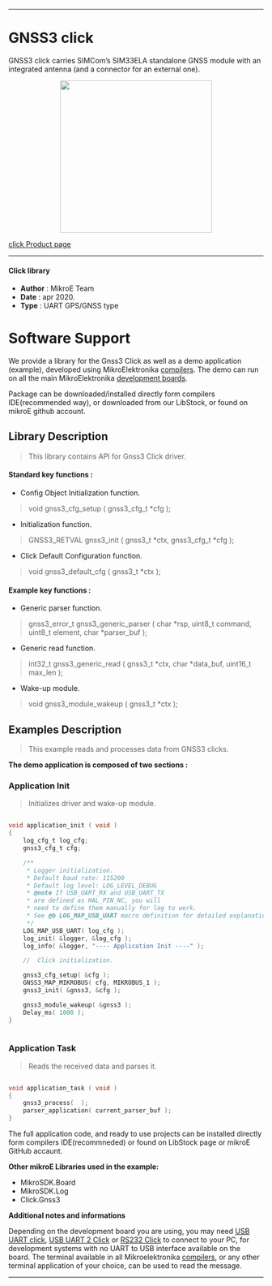  
---
# GNSS3 click

GNSS3 click carries SIMCom’s SIM33ELA standalone GNSS module with an integrated antenna (and a connector for an external one).

<p align="center">
  <img src="https://download.mikroe.com/images/click_for_ide/gnss3_click.png" height=300px>
</p>

[click Product page](https://www.mikroe.com/gnss-3-click)

---


#### Click library 

- **Author**        : MikroE Team
- **Date**          : apr 2020.
- **Type**          : UART GPS/GNSS type


# Software Support

We provide a library for the Gnss3 Click 
as well as a demo application (example), developed using MikroElektronika 
[compilers](https://shop.mikroe.com/compilers). 
The demo can run on all the main MikroElektronika [development boards](https://shop.mikroe.com/development-boards).

Package can be downloaded/installed directly form compilers IDE(recommended way), or downloaded from our LibStock, or found on mikroE github account. 

## Library Description

> This library contains API for Gnss3 Click driver.

#### Standard key functions :

- Config Object Initialization function.
> void gnss3_cfg_setup ( gnss3_cfg_t *cfg ); 
 
- Initialization function.
> GNSS3_RETVAL gnss3_init ( gnss3_t *ctx, gnss3_cfg_t *cfg );

- Click Default Configuration function.
> void gnss3_default_cfg ( gnss3_t *ctx );


#### Example key functions :

- Generic parser function.
> gnss3_error_t gnss3_generic_parser ( char *rsp,  uint8_t command, uint8_t element, char *parser_buf );
 
- Generic read function.
> int32_t gnss3_generic_read ( gnss3_t *ctx, char *data_buf, uint16_t max_len );

- Wake-up module.
> void gnss3_module_wakeup ( gnss3_t *ctx );

## Examples Description

> This example reads and processes data from GNSS3 clicks.

**The demo application is composed of two sections :**

### Application Init 

> Initializes driver and wake-up module.

```c

void application_init ( void )
{
    log_cfg_t log_cfg;
    gnss3_cfg_t cfg;

    /** 
     * Logger initialization.
     * Default baud rate: 115200
     * Default log level: LOG_LEVEL_DEBUG
     * @note If USB_UART_RX and USB_UART_TX 
     * are defined as HAL_PIN_NC, you will 
     * need to define them manually for log to work. 
     * See @b LOG_MAP_USB_UART macro definition for detailed explanation.
     */
    LOG_MAP_USB_UART( log_cfg );
    log_init( &logger, &log_cfg );
    log_info( &logger, "---- Application Init ----" );

    //  Click initialization.

    gnss3_cfg_setup( &cfg );
    GNSS3_MAP_MIKROBUS( cfg, MIKROBUS_1 );
    gnss3_init( &gnss3, &cfg );

    gnss3_module_wakeup( &gnss3 );
    Delay_ms( 1000 );
}
  
```

### Application Task

> Reads the received data and parses it.

```c

void application_task ( void )
{
    gnss3_process(  );
    parser_application( current_parser_buf );
} 

```

The full application code, and ready to use projects can be  installed directly form compilers IDE(recommneded) or found on LibStock page or mikroE GitHub accaunt.

**Other mikroE Libraries used in the example:** 

- MikroSDK.Board
- MikroSDK.Log
- Click.Gnss3

**Additional notes and informations**

Depending on the development board you are using, you may need 
[USB UART click](https://shop.mikroe.com/usb-uart-click), 
[USB UART 2 Click](https://shop.mikroe.com/usb-uart-2-click) or 
[RS232 Click](https://shop.mikroe.com/rs232-click) to connect to your PC, for 
development systems with no UART to USB interface available on the board. The 
terminal available in all Mikroelektronika 
[compilers](https://shop.mikroe.com/compilers), or any other terminal application 
of your choice, can be used to read the message.



---
